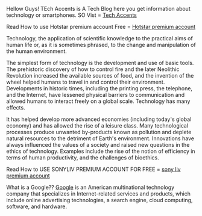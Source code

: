 Hellow Guys! TEch Accents is A Tech Blog here you get information about technology or smartphones. SO Vist = <a href="https://www.techaccents.com">Tech Accents</a>


Read How to use Hotstar premium account Free = <a href="https://www.techaccents.com/2020/04/hotstar-premium-account-free.html" rel="follow">Hotstar premium account</a>


Technology, the application of scientific knowledge to the practical aims of human life or, as it is sometimes phrased, to the change and manipulation of the human environment.


The simplest form of technology is the development and use of basic tools. The prehistoric discovery of how to control fire and the later Neolithic Revolution increased the available sources of food, and the invention of the wheel helped humans to travel in and control their environment. Developments in historic times, including the printing press, the telephone, and the Internet, have lessened physical barriers to communication and allowed humans to interact freely on a global scale. Technology has many effects.

It has helped develop more advanced economies (including today's global economy) and has allowed the rise of a leisure class. Many technological processes produce unwanted by-products known as pollution and deplete natural resources to the detriment of Earth's environment. Innovations have always influenced the values of a society and raised new questions in the ethics of technology. Examples include the rise of the notion of efficiency in terms of human productivity, and the challenges of bioethics.


Read How to USE SONYLIV PREMIUM ACCOUNT FOR FREE = <a href="https://www.techaccents.com/2020/04/sony-liv-premium-account-free.html">sony liv premium account</a>


What is a Google??
<a href="https://www.google.com/">Google</a> is an American multinational technology company that specializes in Internet-related services and products, which include online advertising technologies, a search engine, cloud computing, software, and hardware.
